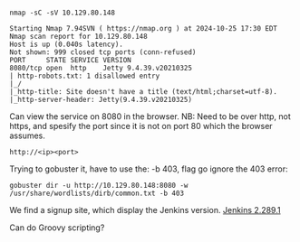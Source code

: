 
```

nmap -sC -sV 10.129.80.148

Starting Nmap 7.94SVN ( https://nmap.org ) at 2024-10-25 17:30 EDT
Nmap scan report for 10.129.80.148
Host is up (0.040s latency).
Not shown: 999 closed tcp ports (conn-refused)
PORT     STATE SERVICE VERSION
8080/tcp open  http    Jetty 9.4.39.v20210325
| http-robots.txt: 1 disallowed entry 
|_/
|_http-title: Site doesn't have a title (text/html;charset=utf-8).
|_http-server-header: Jetty(9.4.39.v20210325)
```


Can view the service on 8080 in the browser.  NB: Need to be over http, not https, and spesify the port since it is not on port 80 which the browser assumes. 
```
http://<ip><port>
```

Trying to gobuster it, have to use the: -b 403, flag go ignore the 403 error:
```
gobuster dir -u http://10.129.80.148:8080 -w /usr/share/wordlists/dirb/common.txt -b 403

```

We find a signup site, which display the Jenkins version. 
[Jenkins 2.289.1](https://jenkins.io/)

Can do Groovy scripting? 

